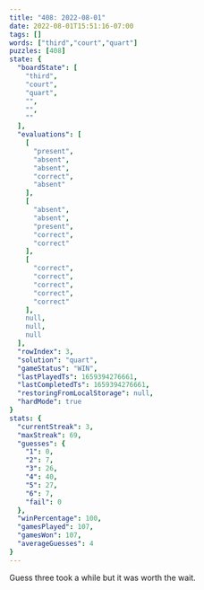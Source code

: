 ```yaml
---
title: "408: 2022-08-01"
date: 2022-08-01T15:51:16-07:00
tags: []
words: ["third","court","quart"]
puzzles: [408]
state: {
  "boardState": [
    "third",
    "court",
    "quart",
    "",
    "",
    ""
  ],
  "evaluations": [
    [
      "present",
      "absent",
      "absent",
      "correct",
      "absent"
    ],
    [
      "absent",
      "absent",
      "present",
      "correct",
      "correct"
    ],
    [
      "correct",
      "correct",
      "correct",
      "correct",
      "correct"
    ],
    null,
    null,
    null
  ],
  "rowIndex": 3,
  "solution": "quart",
  "gameStatus": "WIN",
  "lastPlayedTs": 1659394276661,
  "lastCompletedTs": 1659394276661,
  "restoringFromLocalStorage": null,
  "hardMode": true
}
stats: {
  "currentStreak": 3,
  "maxStreak": 69,
  "guesses": {
    "1": 0,
    "2": 7,
    "3": 26,
    "4": 40,
    "5": 27,
    "6": 7,
    "fail": 0
  },
  "winPercentage": 100,
  "gamesPlayed": 107,
  "gamesWon": 107,
  "averageGuesses": 4
}
---
```


<!-- more -->
Guess three took a while but it was worth the wait. 
